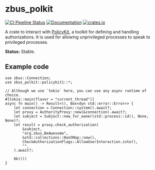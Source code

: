 # zbus_polkit

[![CI Pipeline Status](https://github.com/dbus2/zbus/actions/workflows/rust.yml/badge.svg)](https://github.com/dbus2/zbus/actions/workflows/rust.yml)
[![Documentation](https://docs.rs/zbus_polkit/badge.svg)](https://docs.rs/zbus_polkit/)
[![crates.io](https://img.shields.io/crates/v/zbus_polkit)](https://crates.io/crates/zbus_polkit)

A crate to interact with [PolicyKit], a toolkit for defining and handling authorizations. It is used
for allowing unprivileged processes to speak to privileged processes.

**Status:** Stable.

## Example code

```rust,no_run
use zbus::Connection;
use zbus_polkit::policykit1::*;

// Although we use `tokio` here, you can use any async runtime of choice.
#[tokio::main(flavor = "current_thread")]
async fn main() -> Result<(), Box<dyn std::error::Error>> {
    let connection = Connection::system().await?;
    let proxy = AuthorityProxy::new(&connection).await?;
    let subject = Subject::new_for_owner(std::process::id(), None, None)?;
    let result = proxy.check_authorization(
        &subject,
        "org.zbus.BeAwesome",
        &std::collections::HashMap::new(),
        CheckAuthorizationFlags::AllowUserInteraction.into(),
        "",
    ).await?;

    Ok(())
}
```

[PolicyKit]: https://gitlab.freedesktop.org/polkit/polkit/
